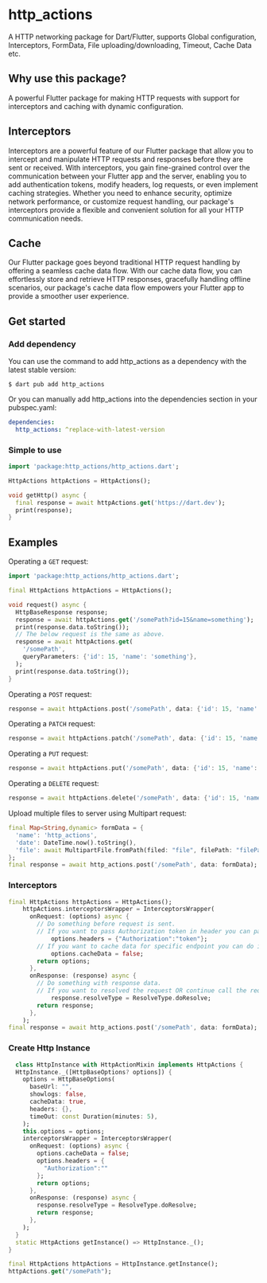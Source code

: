 # http_actions

A HTTP networking package for Dart/Flutter,
supports Global configuration, Interceptors, FormData,
File uploading/downloading,
Timeout, Cache Data etc. 

## Why use this package?
A powerful Flutter package for making HTTP requests with support for interceptors and caching with dynamic configuration.

## Interceptors
Interceptors are a powerful feature of our Flutter package that allow you to intercept and manipulate HTTP requests and responses before they are sent or received. With interceptors, you gain fine-grained control over the communication between your Flutter app and the server, enabling you to add authentication tokens, modify headers, log requests, or even implement caching strategies. Whether you need to enhance security, optimize network performance, or customize request handling, our package's interceptors provide a flexible and convenient solution for all your HTTP communication needs.

## Cache
Our Flutter package goes beyond traditional HTTP request handling by offering a seamless cache data flow. With our cache data flow, you can effortlessly store and retrieve HTTP responses, gracefully handling offline scenarios, our package's cache data flow empowers your Flutter app to provide a smoother user experience.


## Get started

### Add dependency

You can use the command to add http_actions as a dependency with the latest stable version:

```console
$ dart pub add http_actions
```

Or you can manually add http_actions into the dependencies section in your pubspec.yaml:

```yaml
dependencies:
  http_actions: ^replace-with-latest-version
```

### Simple to use

```dart
import 'package:http_actions/http_actions.dart';

HttpActions httpActions = HttpActions();

void getHttp() async {
  final response = await httpActions.get('https://dart.dev');
  print(response);
}
```

## Examples

Operating a `GET` request:

```dart
import 'package:http_actions/http_actions.dart';

final HttpActions httpActions = HttpActions();

void request() async {
  HttpBaseResponse response;
  response = await httpActions.get('/somePath?id=15&name=something');
  print(response.data.toString());
  // The below request is the same as above.
  response = await httpActions.get(
    '/somePath',
    queryParameters: {'id': 15, 'name': 'something'},
  );
  print(response.data.toString());
}
```

Operating a `POST` request:

```dart
response = await httpActions.post('/somePath', data: {'id': 15, 'name': 'something'});
```

Operating a `PATCH` request:

```dart
response = await httpActions.patch('/somePath', data: {'id': 15, 'name': 'something'});
```

Operating a `PUT` request:

```dart
response = await httpActions.put('/somePath', data: {'id': 15, 'name': 'something'});
```

Operating a `DELETE` request:

```dart
response = await httpActions.delete('/somePath', data: {'id': 15, 'name': 'something'});
```

Upload multiple files to server using Multipart request:

```dart
final Map<String,dynamic> formData = {
  'name': 'http_actions',
  'date': DateTime.now().toString(),
  'file': await MultipartFile.fromPath(filed: "file", filePath: "filePath"),
};
final response = await http_actions.post('/somePath', data: formData);
```

### Interceptors

```dart
final HttpActions httpActions = HttpActions();
    httpActions.interceptorsWrapper = InterceptorsWrapper(
      onRequest: (options) async {
        // Do something before request is sent.
        // If you want to pass Authorization token in header you can pass,
            options.headers = {"Authorization":"token"};
        // If you want to cache data for specific endpoint you can do it from here using options param
            options.cacheData = false;
        return options;
      },
      onResponse: (response) async {
        // Do something with response data.
        // If you want to resolved the request OR continue call the request,
            response.resolveType = ResolveType.doResolve;
        return response;
      },
    );
final response = await http_actions.post('/somePath', data: formData);
```

### Create Http Instance

```dart
  class HttpInstance with HttpActionMixin implements HttpActions {
  HttpInstance._([HttpBaseOptions? options]) {
    options = HttpBaseOptions(
      baseUrl: "",
      showlogs: false,
      cacheData: true,
      headers: {},
      timeOut: const Duration(minutes: 5),
    );
    this.options = options;
    interceptorsWrapper = InterceptorsWrapper(
      onRequest: (options) async {
        options.cacheData = false;
        options.headers = {
          "Authorization":""
        };
        return options;
      },
      onResponse: (response) async {
        response.resolveType = ResolveType.doResolve;
        return response;
      },
    );
  }
  static HttpActions getInstance() => HttpInstance._();
}

final HttpActions httpActions = HttpInstance.getInstance();
httpActions.get("/somePath");
```

